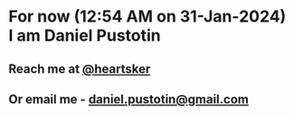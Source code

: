 # For now (12:54 AM on 31-Jan-2024) I am Daniel Pustotin
## Reach me at [@heartsker](https://t.me/heartsker)
## Or email me - daniel.pustotin@gmail.com
